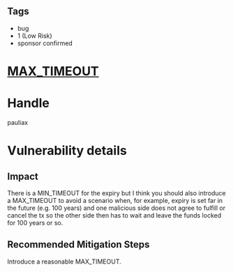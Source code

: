 ## Tags

- bug
- 1 (Low Risk)
- sponsor confirmed

# [MAX_TIMEOUT](https://github.com/code-423n4/2021-07-connext-findings/issues/33) 

# Handle

pauliax


# Vulnerability details

## Impact
There is a MIN_TIMEOUT for the expiry but I think you should also introduce a MAX_TIMEOUT to avoid a scenario when, for example, expiry is set far in the future (e.g. 100 years) and one malicious side does not agree to fulfill or cancel the tx so the other side then has to wait and leave the funds locked for 100 years or so.

## Recommended Mitigation Steps
Introduce a reasonable MAX_TIMEOUT.


